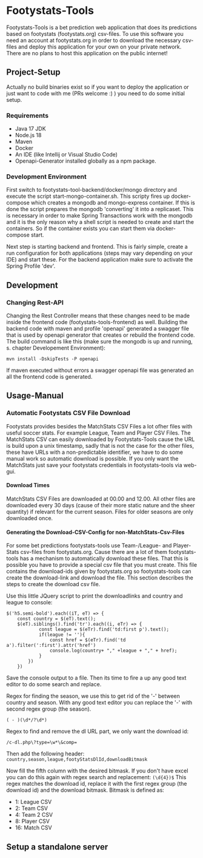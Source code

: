 # Footystats-Tools
Footystats-Tools is a bet prediction web application that does its predictions based on footystats (footystats.org) csv-files. To use this software you need an account at footystats.org in order to download the necessary csv-files and deploy this application for your own on your private network. There are no plans to host this application on the public internet!

## Project-Setup
Actually no build binaries exist so if you want to deploy the application or just want to code with me (PRs welcome :) ) you need to do some initial setup. 

### Requirements
* Java 17 JDK
* Node.js 18
* Maven
* Docker
* An IDE (like Intellij or Visual Studio Code)
* Openapi-Generator installed globally as a npm package.

### Development Environment
First switch to footystats-tool-backend/docker/mongo directory and execute the script start-mongo-container.sh. This scripty fires up docker-compose which creates a mongodb and mongo-express container. If this is done the script prepares the mongodb 'converting' it into a replicaset. This is necessary in order to make Spring Transactions work with the mongodb and it is the only reason why a shell script is needed to create and start the containers. So if the container exists you can start them via docker-compose start.

Next step is starting backend and frontend. This is fairly simple, create a run configuration for both applications (steps may vary depending on your IDE) and start these. For the backend application make sure to activate the Spring Profile 'dev'.
## Development
### Changing Rest-API
Changing the Rest Controller means that these changes need to be made inside the frontend code (footystats-tools-frontend) as well. Building the backend code with maven and profile 'openapi' generated a swagger file that is used by openapi generator that creates or rebuild the frontend code. The build command is like this (make sure the mongodb is up and running, s. chapter Developement Environment):

```mvn install -DskipTests -P openapi```

If maven executed without errors a swagger openapi file was generated an all the frontend code is generated. 
## Usage-Manual

### Automatic Footystats CSV File Download
Footystats provides besides the MatchStats CSV Files a lot ofher files with useful soccer stats. For example League, Team and Player CSV Files. The MatchStats CSV can easily downloaded by Footystats-Tools cause the URL is build upon a unix timestamp, sadly that is not the case for the other files, these have URLs with a non-predictable identifier, we have to do some manual work so automatic download is possible. If you only want the MatchStats just save your footystats credentials in footystats-tools via web-gui.

#### Download Times
MatchStats CSV Files are downloaded at 00.00 and 12.00. All other files are downloaded every 30 days (cause of their more static nature and the sheer quantity) if relevant for the current season. Files for older seasons are only downloaded once.

#### Generating the Download-CSV-Config for non-MatchStats-Csv-Files
For some bet predictions footystats-tools use Team-/League- and Player-Stats csv-files from footystats.org. Cause there are a lot of them footystats-tools has a mechanism to automatically download these files. That this is possible you have to provide a special csv file that you must create. This file contains the download-ids given by footystats.org so footystats-tools can create the download-link and download the file. This section describes the steps to create the download csv file.

Use this little JQuery script to print the downloadlinks and country and league to console:
```
$('h5.semi-bold').each((iT, eT) => {
	const country = $(eT).text();
	$(eT).siblings().find('tr').each((i, eTr) => {
			const league = $(eTr).find('td:first p').text();
			if(league != ''){
				const href = $(eTr).find('td a').filter(':first').attr('href')
				console.log(country+ "," +league + "," + href);
			}
		})
	})
```
Save the console output to a file. Then its time to fire a up any good text editor to do some search and replace.

Regex for finding the season, we use this to get rid of the '-' between country and season. With any good text editor you can replace the '-' with second regex group (the season).
```
( - )(\d*/?\d*)
```

Regex to find and remove the dl URL part, we only want the download id:
```
/c-dl.php\?type=\w*\&comp=
```

Then add the following header:
```country,season,league,footyStatsDlId,downloadBitmask```

Now fill the fifth column with the desired bitmask. If you don't have excel you can do this again with regex search and replacement:
```(\d{4})$```
This regex matches the download id, replace it with the first regex group (the download id) and the download bitmask. Bitmask is defined as:

* 1: League CSV
* 2: Team CSV
* 4: Team 2 CSV
* 8: Player CSV
* 16: Match CSV


## Setup a standalone server
